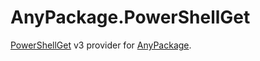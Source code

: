 # AnyPackage.PowerShellGet

[PowerShellGet](https://github.com/PowerShell/PowerShellGet) v3 provider for [AnyPackage](https://github.com/AnyPackage/AnyPackage).
